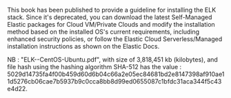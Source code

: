 This book has been published to provide a guideline for installing the ELK stack. Since it's deprecated, you can download the latest Self-Managed Elastic packages for Cloud VM/Private Clouds and modify the installation method based on the installed OS's current requirements, including enhanced security policies, or follow the Elastic Cloud Serverless/Managed installation instructions as shown on the Elastic Docs.

NB : "ELK--CentOS-Ubuntu.pdf", with size of 3,818,451 kb (kilobytes), and file hash using the hashing algorithm SHA-512 has the value : 5029d14735fa4f00b459d60d6b04c66a2e05ec84681bd2e8147398af910ae11d5276cb06cae7b5937b9c0cca8bb8d99ed0655087c1bfdc31aca344f5c43e4d22.

